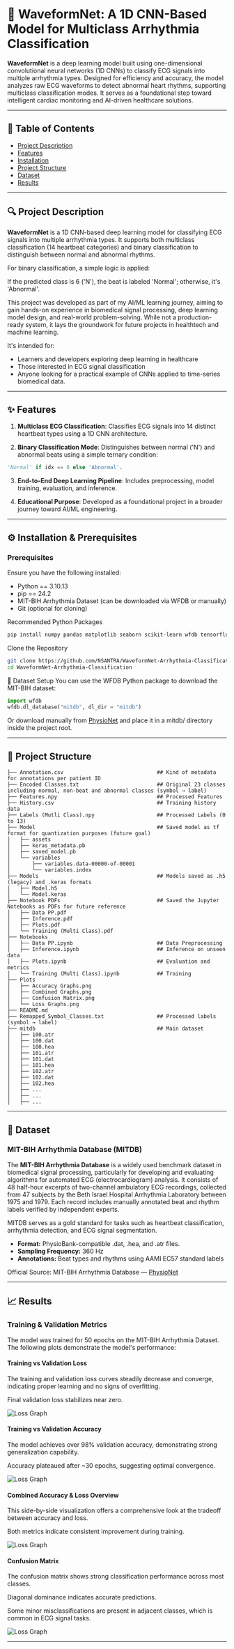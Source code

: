 # 📌 WaveformNet: A 1D CNN-Based Model for Multiclass Arrhythmia Classification

**WaveformNet** is a deep learning model built using one-dimensional convolutional neural networks (1D CNNs) to classify ECG signals into multiple arrhythmia types. Designed for efficiency and accuracy, the model analyzes raw ECG waveforms to detect abnormal heart rhythms, supporting multiclass classification modes. It serves as a foundational step toward intelligent cardiac monitoring and AI-driven healthcare solutions.

---

## 📖 Table of Contents
- [Project Description](#-project-description)
- [Features](#-features)
- [Installation](#️-installation--prerequisites)
- [Project Structure](#-project-structure)
- [Dataset](#-dataset)
- [Results](#-results)

---

## 🔍 Project Description

**WaveformNet** is a 1D CNN-based deep learning model for classifying ECG signals into multiple arrhythmia types. It supports both multiclass classification (14 heartbeat categories) and binary classification to distinguish between normal and abnormal rhythms.

For binary classification, a simple logic is applied:

If the predicted class is 6 ('N'), the beat is labeled 'Normal'; otherwise, it's 'Abnormal'.

This project was developed as part of my AI/ML learning journey, aiming to gain hands-on experience in biomedical signal processing, deep learning model design, and real-world problem-solving. While not a production-ready system, it lays the groundwork for future projects in healthtech and machine learning.

It's intended for:

- Learners and developers exploring deep learning in healthcare
- Those interested in ECG signal classification
- Anyone looking for a practical example of CNNs applied to time-series biomedical data.

---

## ✨ Features

1. **Multiclass ECG Classification**: Classifies ECG signals into 14 distinct heartbeat types using a 1D CNN architecture.

2. **Binary Classification Mode**: Distinguishes between normal ('N') and abnormal beats using a simple ternary condition:
```python
'Normal' if idx == 6 else 'Abnormal'.
```

3. **End-to-End Deep Learning Pipeline**: Includes preprocessing, model training, evaluation, and inference.

4. **Educational Purpose**: Developed as a foundational project in a broader journey toward AI/ML engineering.

---

## ⚙️ Installation & Prerequisites
### Prerequisites
Ensure you have the following installed:

- Python == 3.10.13
- pip == 24.2
- MIT-BIH Arrhythmia Dataset (can be downloaded via WFDB or manually)
- Git (optional for cloning)

Recommended Python Packages
```bash
pip install numpy pandas matplotlib seaborn scikit-learn wfdb tensorflow
```

Clone the Repository
```bash
git clone https://github.com/NSANTRA/WaveformNet-Arrhythmia-Classification.git
cd WaveformNet-Arrhythmia-Classification
```

📂 Dataset Setup
You can use the WFDB Python package to download the MIT-BIH dataset:

```python
import wfdb
wfdb.dl_database("mitdb", dl_dir = "mitdb")
```
Or download manually from [PhysioNet](#-dataset) and place it in a mitdb/ directory inside the project root.

---

## 📁 Project Structure

```tree
├── Annotation.csv                              ## Kind of metadata for annotations per patient ID
├── Encoded Classes.txt                         ## Original 23 classes including normal, non-beat and abnormal classes (symbol → label)
├── Features.npy                                ## Processed Features
├── History.csv                                 ## Training history data
├── Labels (Mutli Class).npy                    ## Processed Labels (0 to 13)
├── Model                                       ## Saved model as tf format for quantization purposes (future goal)
│   ├── assets
│   ├── keras_metadata.pb
│   ├── saved_model.pb
│   └── variables
│       ├── variables.data-00000-of-00001
│       └── variables.index
├── Models                                      ## Models saved as .h5 (legacy) and .keras formats
│   ├── Model.h5
│   └── Model.keras
├── Notebook PDFs                               ## Saved the Jupyter Notebooks as PDFs for future reference
│   ├── Data PP.pdf
│   ├── Inference.pdf
│   ├── Plots.pdf
│   └── Training (Multi Class).pdf
├── Notebooks
│   ├── Data PP.ipynb                           ## Data Preprocessing
│   ├── Inference.ipynb                         ## Inference on unseen data
│   ├── Plots.ipynb                             ## Evaluation and metrics
│   └── Training (Multi Class).ipynb            ## Training
├── Plots
│   ├── Accuracy Graphs.png
│   ├── Combined Graphs.png
│   ├── Confusion Matrix.png
│   └── Loss Graphs.png
├── README.md
├── Remapped_Symbol_Classes.txt                 ## Processed labels (symbol → label)
├── mitdb                                       ## Main dataset
│   ├── 100.atr
│   ├── 100.dat
│   ├── 100.hea
│   ├── 101.atr
│   ├── 101.dat
│   ├── 101.hea
│   ├── 102.atr
│   ├── 102.dat
│   ├── 102.hea	
│   ├── ...
│   ├── ...
│   ├── ...
```

---

## 🧬 Dataset

### MIT-BIH Arrhythmia Database (MITDB)
The **MIT-BIH Arrhythmia Database** is a widely used benchmark dataset in biomedical signal processing, particularly for developing and evaluating algorithms for automated ECG (electrocardiogram) analysis. It consists of 48 half-hour excerpts of two-channel ambulatory ECG recordings, collected from 47 subjects by the Beth Israel Hospital Arrhythmia Laboratory between 1975 and 1979. Each record includes manually annotated beat and rhythm labels verified by independent experts.

MITDB serves as a gold standard for tasks such as heartbeat classification, arrhythmia detection, and ECG signal segmentation.

- **Format:** PhysioBank-compatible .dat, .hea, and .atr files.
- **Sampling Frequency:** 360 Hz
- **Annotations:** Beat types and rhythms using AAMI EC57 standard labels

Official Source:
MIT-BIH Arrhythmia Database — [PhysioNet](https://physionet.org/content/mitdb/1.0.0/)

---

## 📈 Results

### Training & Validation Metrics
The model was trained for 50 epochs on the MIT-BIH Arrhythmia Dataset. The following plots demonstrate the model's performance:

#### Training vs Validation Loss

The training and validation loss curves steadily decrease and converge, indicating proper learning and no signs of overfitting.

Final validation loss stabilizes near zero.

![Loss Graph](Plots/Loss%20Graphs.png)

#### Training vs Validation Accuracy

The model achieves over 98% validation accuracy, demonstrating strong generalization capability.

Accuracy plateaued after ~30 epochs, suggesting optimal convergence.

![Loss Graph](Plots/Accuracy%20Graphs.png)

#### Combined Accuracy & Loss Overview

This side-by-side visualization offers a comprehensive look at the tradeoff between accuracy and loss.

Both metrics indicate consistent improvement during training.

![Loss Graph](Plots/Combined%20Graphs.png)

#### Confusion Matrix

The confusion matrix shows strong classification performance across most classes.

Diagonal dominance indicates accurate predictions.

Some minor misclassifications are present in adjacent classes, which is common in ECG signal tasks.

![Loss Graph](Plots/Confusion%20Matrix.png)

---